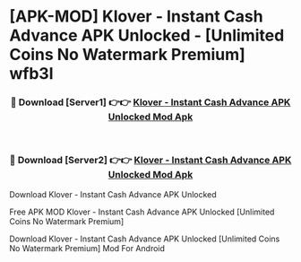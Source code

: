 # [APK-MOD] Klover - Instant Cash Advance APK Unlocked - [Unlimited Coins No Watermark Premium] wfb3l



<div align="center">
<h3>🔴 Download [Server1] 👉👉 <a href="https://momento.my/?title=Klover_-_Instant_Cash_Advance_APK_Unlocked">Klover - Instant Cash Advance APK Unlocked Mod Apk</a></h3><br>

<h3>🔴 Download [Server2] 👉👉 <a href="https://momento.my/?title=Klover_-_Instant_Cash_Advance_APK_Unlocked">Klover - Instant Cash Advance APK Unlocked Mod Apk</a></h3>
</div>



Download Klover - Instant Cash Advance APK Unlocked 

Free APK MOD Klover - Instant Cash Advance APK Unlocked [Unlimited Coins No Watermark Premium]

Download Klover - Instant Cash Advance APK Unlocked [Unlimited Coins No Watermark Premium] Mod For Android
